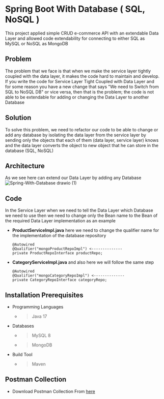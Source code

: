
# Spring Boot With Database ( SQL, NoSQL )

This project applied simple CRUD e-commerce API with an extendable Data Layer and allowed code extendability for connecting to either SQL as MySQL or NoSQL as MongoDB


## Problem

The problem that we face is that when we make the service layer tightly coupled with the data layer, it makes the code hard to maintain and develop. If you write the code for Service Layer Tight Coupled with Data Layer and for some reason you have a new change that says "We need to Switch from SQL to NoSQL DB" or vice versa, then that is the problem; the code is not able to be extendable for adding or changing the Data Layer to another Database


## Solution
To solve this problem, we need to refactor our code to be able to change or add any database by isolating the data layer from the service layer by sending only the objects that each of them (data layer, service layer) knows and the data layer converts the object to new object that he can store in the database (SQL, NoSQL)


## Architecture
As we see here can extend our Data Layer by adding any Database
![Spring-With-Database drawio (1)](https://github.com/youssefGamalMohamed/Spring-With-Database/assets/47324621/5d511efe-2f9e-41fb-975f-12d8efcb4729)


## Code
In the Service Layer when we need to tell the Data Layer which Database we need to use then we need to change only the Bean name to the Bean of the required Data Layer implementation as an example

- **ProductServiceImpl.java**
  here we need to change the qualifier name for the implementation of the database repository
    ```
    @Autowired
    @Qualifier("mongoProductRepoImpl") <--------------
    private ProductRepoInterface productRepo;
    ```
- **CategoryServiceImpl.java**
  and also here we will follow the same step
    ```
    @Autowired
    @Qualifier("mongoCategoryRepoImpl") <--------------
    private CategoryRepoInterface categoryRepo;
    ```

## Installation Prerequisites
- Programming Languages
  - > Java 17
    
- Databases
  - > MySQL 8
  - > MongoDB
    
- Build Tool
  - > Maven 


## Postman Collection 
- Download Postman Collection From [here](https://github.com/youssefGamalMohamed/Spring-With-Database/blob/0a7f08ea1c8ee4bc88e2437f85e990599afc1d55/Ecommerce.postman_collection.json)
